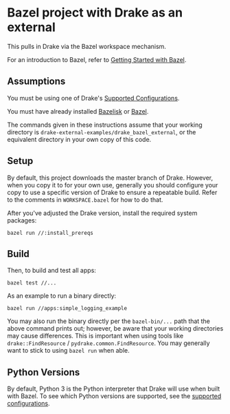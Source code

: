 # Bazel project with Drake as an external

This pulls in Drake via the Bazel workspace mechanism.

For an introduction to Bazel, refer to
[Getting Started with Bazel](https://docs.bazel.build/versions/master/getting-started.html).

## Assumptions

You must be using one of Drake's
[Supported Configurations](https://drake.mit.edu/installation.html#supported-configurations).

You must have already installed
[Bazelisk](https://github.com/bazelbuild/bazelisk#bazelisk)
or
[Bazel](https://bazel.build/install).

The commands given in these instructions assume that your working directory is
`drake-external-examples/drake_bazel_external`, or the equivalent directory in
your own copy of this code.

## Setup

By default, this project downloads the master branch of Drake. However, when you
copy it to for your own use, generally you should configure your copy to use a
specific version of Drake to ensure a repeatable build. Refer to the comments in
`WORKSPACE.bazel` for how to do that.

After you've adjusted the Drake version, install the required system packages:

```
bazel run //:install_prereqs
```

## Build

Then, to build and test all apps:
```
bazel test //...
```

As an example to run a binary directly:
```
bazel run //apps:simple_logging_example
```

You may also run the binary directly per the `bazel-bin/...` path that the
above command prints out; however, be aware that your working directories may
cause differences.  This is important when using tools like
`drake::FindResource` / `pydrake.common.FindResource`.
You may generally want to stick to using `bazel run` when able.

## Python Versions

By default, Python 3 is the Python interpreter that Drake will use when built
with Bazel. To see which Python versions are supported, see the
[supported configurations](https://drake.mit.edu/developers.html#supported-configurations).
